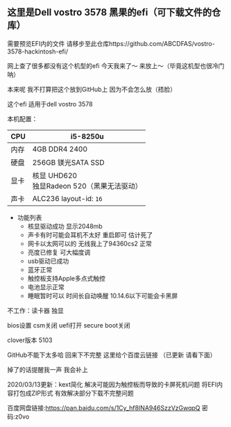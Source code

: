 ## 这里是Dell vostro 3578 黑果的efi（可下载文件的仓库）

需要预览EFI内的文件 请移步至此仓库https://github.com/ABCDFAS/vostro-3578-hackintosh-efi/

网上查了很多都没有这个机型的efi 今天我来了～ 来放上～（毕竟这机型也很冷门呐）

本来呢 我不打算把这个放到GitHub上 因为不会怎么放（捂脸）

这个efi 适用于dell vostro 3578 

本机配置：

| CPU  | i5-8250u                                        |
| ---- | ----------------------------------------------- |
| 内存 | 4GB DDR4 2400                                   |
| 硬盘 | 256GB 镁光SATA SSD                              |
| 显卡 | 核显 UHD620<br />独显Radeon 520（黑果无法驱动） |
| 声卡 | ALC236 layout-id: `16`                          |

- 功能列表
  - 核显驱动成功 显示2048mb
  - 声卡有时可能会耳机不太好 重启即可 估计死了
  - 网卡以太网可以的 无线我上了94360cs2 正常
  - 亮度已修复 可大幅度调
  - usb驱动已成功
  - 蓝牙正常
  - 触控板支持Apple多点式触控
  - 电池显示正常
  - 睡眠暂时可以 时间长自动唤醒 10.14.6以下可能会卡黑屏

不工作：读卡器 独显

bios设置 csm关闭 uefi打开 secure boot关闭

clover版本 5103

GitHub不能下太多哈 回来下不完整 这里给个百度云链接 （已更新 请看下面）

掉了的话提醒我一声 我会补上

2020/03/13更新：kext简化 解决可能因为触控板而导致的卡屏死机问题 将EFI内容打包成ZIP形式 有效解决部分下载不完整问题

百度网盘链接:https://pan.baidu.com/s/1Cy_hf8INA946SzzVzGwqpQ  密码:z0vo
